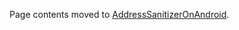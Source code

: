 Page contents moved to [AddressSanitizerOnAndroid](https://github.com/google/sanitizers/wiki/AddressSanitizerOnAndroid).